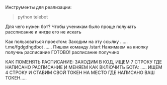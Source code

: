  Инструменты для реализации:
> python
> telebot

Для чего нужен бот? 
Чтобы ученикам было проще получать рассписание и нигде его не искать


Как пользоваться проектом:
Заходим на эту ссылку ...... t.me/fgdgdhgdbot ......
Пишем команду /start 
Нажимаем на кнопку получиь расписание
ГОТОВО! расписание получино

КАК ПОМЕНЯТЬ РАСПИСАНИЕ: 
ЗАХОДИМ В КОД, ИЩЕМ 7 СТРОКУ ГДЕ НАПИСАНО РАСПИСАНИЕ И МЕНЯЕМ
КАК ВКЛЮЧИТЬ БОТА:
..... ИЩЕМ 4 СТРОКУ И СТАВИМ СВОЙ ТОКЕН НА МЕСТО ГДЕ НАПИСАНО ВАШ ТОКЕН.....
